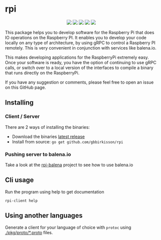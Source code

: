 # rpi

<p align="center">
<a href="https://github.com/gbbirkisson/rpi/releases/latest" target="_blank"><img src="https://img.shields.io/github/release/gbbirkisson/rpi.svg?style=flat-square"/></a>
<a href="https://travis-ci.org/gbbirkisson/rpi" target="_blank"><img src="https://img.shields.io/travis/gbbirkisson/rpi/master.svg?style=flat-square"/></a>
<a href="https://goreportcard.com/report/github.com/gbbirkisson/rpi" target="_blank"><img src="https://goreportcard.com/badge/github.com/gbbirkisson/rpi?style=flat-square"/></a>
<a href="https://godoc.org/github.com/gbbirkisson/rpi" target="_blank"><img src="https://img.shields.io/badge/godoc-reference-blue.svg?style=flat-square"/></a>
<a href="./LICENSE" target="_blank"><img src="https://img.shields.io/badge/license-Apache%202.0-blue.svg?style=flat-square"/></a>
</p>

This package helps you to develop software for the Raspberry Pi that does IO operations on the Raspberry PI. It enables you to develop your code locally on any type of architecture, by using gRPC to control a Raspberry PI remotely. This is very convenient in conjunction with services like balena.io. 

This makes developing applications for the RaspberryPi extremely easy. Once your software is ready, you have the option of continuing to use gRPC calls, or switch over to a local version of the interfaces to compile a binary that runs directly on the RaspberryPi.

If you have any suggestion or comments, please feel free to open an issue on this GitHub page.

## Installing

### Client / Server

There are 2 ways of installing the binaries:

* Download the binaries [latest release](https://github.com/gbbirkisson/rpi/releases/latest)
* Install from source: `go get github.com/gbbirkisson/rpi`

### Pushing server to balena.io

Take a look at the [rpi-balena](https://github.com/gbbirkisson/rpi-balena) project to see how to use balena.io

## Cli usage

Run the program using help to get documentation

```
rpi-client help
```

## Using another languages

Generate a client for your language of choice with `protoc` using [./pkg/proto/*.proto](./pkg/proto) files.
